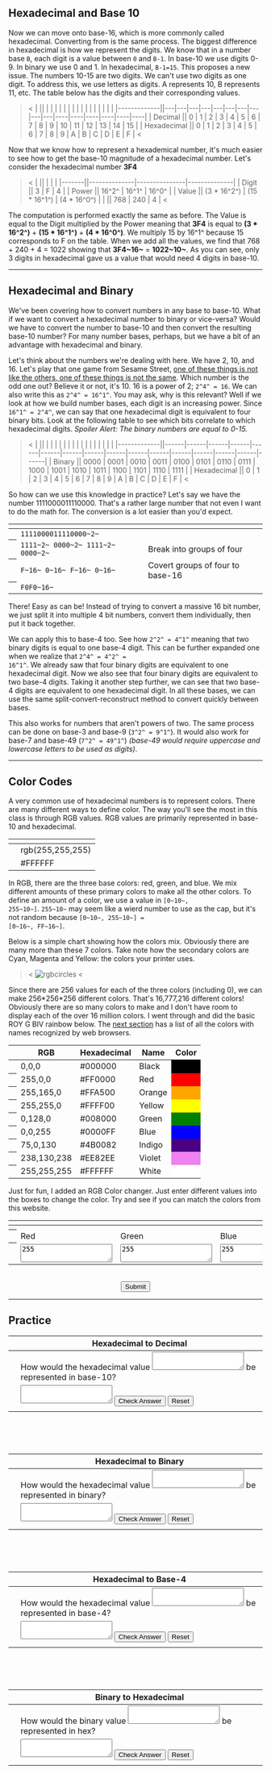 ## Hexadecimal and Base 10

Now we can move onto base-16, which is more commonly called hexadecimal.
Converting from is the same process.
The biggest difference in hexadecimal is how we represent the digits.
We know that in a number base `B`, each digit is a value between `0` and `B-1`.
In base-10 we use digits 0-9.
In binary we use 0 and 1.
In hexadecimal, `B-1=15`.
This proposes a new issue.
The numbers 10-15 are two digits.
We can't use two digits as one digit.
To address this, we use letters as digits.
A represents 10, B represents 11, etc.
The table below has the digits and their corresponding values.

><
|             ||   |   |   |   |   |   |   |   |   |   |    |    |    |    |    |    |
|-------------||---|---|---|---|---|---|---|---|---|---|----|----|----|----|----|----|
| Decimal     || 0 | 1 | 2 | 3 | 4 | 5 | 6 | 7 | 8 | 9 | 10 | 11 | 12 | 13 | 14 | 15 |
| Hexadecimal || 0 | 1 | 2 | 3 | 4 | 5 | 6 | 7 | 8 | 9 | A  | B  | C  | D  | E  | F  |
><

Now that we know how to represent a hexademical number, it's much easier to see
how to get the base-10 magnitude of a hexadecimal number.
Let's consider the hexadecimal number **3F4**

><
|       ||              |               |              |
|-------||--------------|---------------|--------------|
| Digit || 3            | F             | 4            |
| Power || 16^2^        | 16^1^         | 16^0^        |
| Value || (3 \* 16^2^) | (15 \* 16^1^) | (4 \* 16^0^) |
|       || 768          | 240           | 4            |
><

The computation is performed exactly the same as before.
The Value is equal to the Digit multiplied by the Power meaning that
**3F4** is equal to **(3 \* 16^2^)** + **(15 \* 16^1^)** + **(4 \* 16^0^)**.
We multiply 15 by 16^1^ because 15 corresponds to F on the table.
When we add all the values, we find that  768 + 240 + 4 = 1022 showing that
**3F4~16~** = **1022~10~**.
As you can see, only 3 digits in hexadecimal gave us a value that would need 4
digits in base-10.

---

## Hexadecimal and Binary

We've been covering how to convert numbers in any base to base-10.
What if we want to convert a hexadecimal number to binary or vice-versa?
Would we have to convert the number to base-10 and then convert the resulting
base-10 number?
For many number bases, perhaps, but we have a bit of an advantage with
hexadecimal and binary.

Let's think about the numbers we're dealing with here.
We have 2, 10, and 16.
Let's play that one game from Sesame Street,
[one of these things is not like the others, one of these things is not the same]().
Which number is the odd one out?
Believe it or not, it's 10.
16 is a power of 2; <code>2^4^ = 16</code>.
We can also write this as <code>2^4^ = 16^1^</code>.
You may ask, why is this relevant?
Well if we look at how we build number bases, each digit is an increasing power.
Since <code>16^1^ = 2^4^</code>, we can say that one hexadecimal digit is
equivalent to four binary bits.
Look at the following table to see which bits correlate to which hexadecimal
digits.
_Spoiler Alert: The binary numbers are equal to 0-15._

><
|             ||      |      |      |      |      |      |      |      |      |      |      |      |      |      |      |      |
|-------------||------|------|------|------|------|------|------|------|------|------|------|------|------|------|------|------|
| Binary      || 0000 | 0001 | 0010 | 0011 | 0100 | 0101 | 0110 | 0111 | 1000 | 1001 | 1010 | 1011 | 1100 | 1101 | 1110 | 1111 |
| Hexadecimal || 0    | 1    | 2    | 3    | 4    | 5    | 6    | 7    | 8    | 9    | A    | B    | C    | D    | E    | F    |
><

So how can we use this knowledge in practice?
Let's say we have the number 1111000011110000.
That's a rather large number that not even I want to do the math for.
The conversion is a lot easier than you'd expect.

<center>
<table>
<colgroup>
<col span="1" class="red">
</colgroup>
<thead>
<tr>
<th></th>
<th></th>
<th></th>
</tr>
</thead>
<tbody>
<tr>
<th></th>
<td><code>1111000011110000~2~</code></td>
</tr>
<tr>
<th></th>
<td><code>1111~2~ 0000~2~ 1111~2~ 0000~2~</code></td>
<td style="text-align: left">Break into groups of four</td>
</tr>
<tr>
<th></th>
<td><code>F~16~ 0~16~ F~16~ 0~16~</code></td>
<td style="text-align: left">Covert groups of four to base-16</td>
</tr>
<tr>
<th></th>
<td><code>F0F0~16~</code></td>
</tr>
</tbody>
</table>
</center>


There! Easy as can be!
Instead of trying to convert a massive 16 bit number, we just split it into
multiple 4 bit numbers, convert them individually, then put it back together.

We can apply this to base-4 too.
See how <code>2^2^ = 4^1^</code> meaning that two binary digits is equal to one
base-4 digit.
This can be further expanded one when we realize that
<code>2^4^ = 4^2^ = 16^1^</code>.
We already saw that four binary digits are equivalent to one hexadecimal digit.
Now we also see that four binary digits are equivalent to two base-4 digits.
Taking it another step further, we can see that two base-4 digits are
equivalent to one hexadecimal digit.
In all these bases, we can use the same split-convert-reconstruct method to
convert quickly between bases.

This also works for numbers that aren't powers of two.
The same process can be done on base-3 and base-9 (<code>3^2^ = 9^1^</code>).
It would also work for base-7 and base-49 (<code>7^2^ = 49^1^</code>) _(base-49
would require uppercase and lowercase letters to be used as digits)_.

---

## Color Codes

A very common use of hexadecimal numbers is to represent colors.
There are many different ways to define color.
The way you'll see the most in this class is through RGB values.
RGB values are primarily represented in base-10 and hexadecimal.

<center>
<table>
<colgroup><col span="1" class="red"></colgroup>
<thead><tr><th></th><th></th></tr></thead>
<tbody>
<tr>
<td></td>
<td><red>r</red><green>g</green><blue>b</blue>(<red>255</red>,<green>255</green>,<blue>255</blue>)</td>
</tr>
<tr>
<td></td>
<td>#<red>FF</red><green>FF</green><blue>FF</blue></td>
</tr>
</tbody>
</table>
</center>

In RGB, there are the three base colors: red, green, and blue.
We mix different amounts of these primary colors to make all the other colors.
To define an amount of a color, we use a value in <code>[0~10~, 255~10~]</code>.
<code>255~10~</code> may seem like a wierd number to use as the cap, but it's
not random because <code>[0~10~, 255~10~] = [0~16~, FF~16~]</code>.

Below is a simple chart showing how the colors mix.
Obviously there are many more than these 7 colors.
Take note how the secondary colors are Cyan, Magenta and Yellow: the
colors your printer uses.

><
![rgbcircles](numbers/rgbcircles.png)
><

Since there are 256 values for each of the three colors (including 0),
we can make 256\*256\*256 different colors.
That's 16,777,216 different colors!
Obviously there are so many colors to make and I don't have room to display each
of the over 16 million colors.
I went through and did the basic ROY G BIV rainbow below.
The [next section](numbers/colors.html) has a list of all the colors with names
recognized by web browsers.

<center>
<table>
<colgroup>
<col span="1" class="red">
</colgroup>
<thead>
<tr>
<th></th>
<th>RGB</th>
<th>Hexadecimal</th>
<th>Name</th>
<th>Color</th>
</tr>
</thead>
<tbody>
<tr>
<th></th>
<td>0,0,0</td>
<td>#000000</td>
<td>Black</td>
<td style = "background-color: #000000"></td>
</tr>
<tr>
<th></th>
<td>255,0,0</td>
<td>#FF0000</td>
<td>Red</td>
<td style = "background-color: #FF0000"></td>
</tr>
<tr>
<th></th>
<td>255,165,0</td>
<td>#FFA500</td>
<td>Orange</td>
<td style = "background-color: #FFA500"></td>
</tr>
<tr>
<th></th>
<td>255,255,0</td>
<td>#FFFF00</td>
<td>Yellow</td>
<td style = "background-color: #FFFF00"></td>
</tr>
<tr>
<th></th>
<td>0,128,0</td>
<td>#008000</td>
<td>Green</td>
<td style = "background-color: #008000"></td>
</tr>
<tr>
<th></th>
<td>0,0,255</td>
<td>#0000FF</td>
<td>Blue</td>
<td style = "background-color: #0000FF"></td>
</tr>
<tr>
<th></th>
<td>75,0,130</td>
<td>#4B0082</td>
<td>Indigo</td>
<td style = "background-color: #4B0082"></td>
</tr>
<tr>
<th></th>
<td>238,130,238</td>
<td>#EE82EE</td>
<td>Violet</td>
<td style = "background-color: #EE82EE"></td>
</tr>
<tr>
<th></th>
<td>255,255,255</td>
<td>#FFFFFF</td>
<td>White</td>
<td style = "background-color: #FFFFFF"></td>
</tr>
</tbody>
</table>
</center>

Just for fun, I added an RGB Color changer.
Just enter different values into the boxes to change the color.
Try and see if you can match the colors from this website.

<center>
<table id="rgb-color-box">
<colgroup>
<col span="1" class="red">
</colgroup>
<thead>
<th></th>
<th></th>
<th></th>
<th></th>
</thead>
<tbody>
<tr>
<th></th>
<td id="colorBox" colspan="3"></td>
</tr>
<tr>
<th></th>
<td>Red</td>
<td>Green</td>
<td>Blue</td>
</tr>
<tr>
<th></th>
<td><textarea id="redtext">255</textarea></td>
<td><textarea id="greentext">255</textarea></td>
<td><textarea id="bluetext">255</textarea></td>
</tr>
</tbody>
</table>
<br>
<button id="colorBoxSub" onclick="changeColor()">Submit</button>
<p id="colorOutput"></p>
</center>

---

## Practice

<center>
<table id="hexadecimal-to-decimal" class="practice">
<colgroup><col span="1" class="red"></colgroup>
<thead><tr><th></th><th>Hexadecimal to Decimal</th></tr></thead>
<tbody>
<tr>
<td></td>
<td>
How would the hexadecimal value
<textarea id="hdhex"></textarea>
be represented in base-10?
</td>
</tr>
<tr>
<td></td>
<td class="inputtd">
<textarea id="hddec"></textarea>
<button onclick="hdcheck()">Check Answer</button>
<button onclick="hdreset()">Reset</button>
</td>
</tr>
<tr>
<td></td>
<td id="hdresponse" class="response"></td>
</tr>
</tbody>
</table>
<br><br><br>
<table id="hexadecimal-to-binary" class="practice">
<colgroup><col span="1" class="red"></colgroup>
<thead><tr><th></th><th>Hexadecimal to Binary</th></tr></thead>
<tbody>
<tr>
<td></td>
<td>
How would the hexadecimal value
<textarea id="hbhex"></textarea>
be represented in binary?
</td>
</tr>
<tr>
<td></td>
<td class="inputtd">
<textarea id="hbbinary"></textarea>
<button onclick="hbcheck()">Check Answer</button>
<button onclick="hbreset()">Reset</button>
</td>
</tr>
<tr>
<td></td>
<td id="hbresponse" class="response"></td>
</tr>
</tbody>
</table>
<br><br><br>
<table id="hexadecimal-to-base-4" class="practice">
<colgroup><col span="1" class="red"></colgroup>
<thead><tr><th></th><th>Hexadecimal to Base-4</th></tr></thead>
<tbody>
<tr>
<td></td>
<td>
How would the hexadecimal value
<textarea id="hqhex"></textarea>
be represented in base-4?
</td>
</tr>
<tr>
<td></td>
<td class="inputtd">
<textarea id="hqquar"></textarea>
<button onclick="hqcheck()">Check Answer</button>
<button onclick="hqreset()">Reset</button>
</td>
</tr>
<tr>
<td></td>
<td id="hqresponse" class="response"></td>
</tr>
</tbody>
</table>
<br><br><br>
<table id="binary-to-hexadecimal" class="practice">
<colgroup><col span="1" class="red"></colgroup>
<thead><tr><th></th><th>Binary to Hexadecimal</th></tr></thead>
<tbody>
<tr>
<td></td>
<td>
How would the binary value
<textarea id="bhbinary"></textarea>
be represented in hex?
</td>
</tr>
<tr>
<td></td>
<td class="inputtd">
<textarea id="bhhex"></textarea>
<button onclick="bhcheck()">Check Answer</button>
<button onclick="bhreset()">Reset</button>
</td>
</tr>
<tr>
<td></td>
<td id="bhresponse" class="response"></td>
</tr>
</tbody>
</table>
</center>

<script>
hdreset();
hbreset();
hqreset();
bhreset();
</script>
